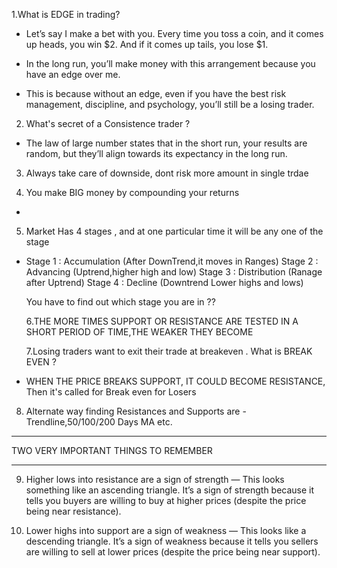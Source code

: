 1.What is EDGE in trading?

- Let’s say I make a bet with you. Every time you toss a coin, and it comes up heads, you win $2. And if it comes up tails, you lose $1.

- In the long run, you’ll make money with this arrangement because you have an edge over me.

- This is because without an edge, even if you have the best risk management, discipline, and psychology, you’ll still be a losing trader.

2.  What's secret of a Consistence trader ?

- The law of large number states that in the short run, your results are random, but they’ll align towards its expectancy in the long run.

3. Always take care of downside, dont risk more amount in single trdae

4. You make BIG money by compounding your returns

-

5. Market Has 4 stages , and at one particular time it will be any one of the stage

- Stage 1 : Accumulation (After DownTrend,it moves in Ranges)
  Stage 2 : Advancing (Uptrend,higher high and low)
  Stage 3 : Distribution (Ranage after Uptrend)
  Stage 4 : Decline (Downtrend Lower highs and lows)

  You have to find out which stage you are in ??

  6.THE MORE TIMES SUPPORT OR RESISTANCE ARE TESTED IN A SHORT PERIOD OF TIME,THE WEAKER THEY BECOME

  7.Losing traders want to exit their trade at breakeven . What is BREAK EVEN ?

- WHEN THE PRICE BREAKS SUPPORT, IT COULD BECOME RESISTANCE, Then it's called for Break even for Losers

8. Alternate way finding Resistances and Supports are - Trendline,50/100/200
   Days MA etc.

---

TWO VERY IMPORTANT THINGS TO REMEMBER

---

9. Higher lows into resistance are a sign of strength
   — This looks something like an ascending triangle. It’s a sign of strength because it tells you buyers are willing to buy at higher prices (despite the price being near resistance).

10. Lower highs into support are a sign of weakness
    — This looks like a descending triangle. It’s a sign of weakness because it tells you sellers are willing to sell at lower prices (despite the price being near support).
